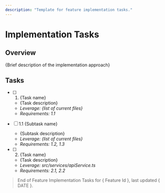 ```yaml
---
description: "Template for feature implementation tasks."
---
```


# Implementation Tasks

## Overview

{Brief description of the implementation approach}

## Tasks

- [ ] 1. {Task name}
  - {Task description}
  - _Leverage: {list of current files}_
  - _Requirements: 1.1_
- [ ] 1.1 {Subtask name}
  - {Subtask description}
  - _Leverage: {list of current files}_
  - _Requirements: 1.2, 1.3_

- [ ] 2. {Task name}
  - {Task description}
  - _Leverage: src/services/apiService.ts_
  - _Requirements: 2.1, 2.2_

> End of Feature Implementation Tasks for { Feature Id }, last updated { DATE }.
